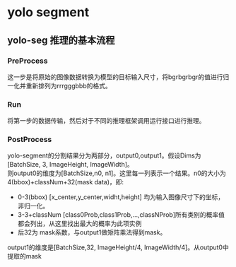 # yolo segment

## yolo-seg 推理的基本流程

### PreProcess
这一步是将原始的图像数据转换为模型的目标输入尺寸，将bgrbgrbgr的值进行归一化并重新排列为rrrgggbbb的格式。

### Run
将第一步的数据传输，然后对于不同的推理框架调用运行接口进行推理。

### PostProcess
yolo-segment的分割结果分为两部分，output0,output1。假设Dims为[BatchSize, 3, ImageHeight, ImageWidth]。  
则output0的维度为[BatchSize,n0, n1]。这里每一列表示一个结果。n0的大小为 4(bbox)+classNum+32(mask data)，即:  
- 0-3(bbox) [x_center,y_center,widht,height] 均为输入图像尺寸下的坐标，非归一化。
- 3-3+classNum  [class0Prob,class1Prob,...,classNProb]所有类别的概率值都会列出，从这里找出最大的概率为此项实例  
- 后32为 mask系数，与output1做矩阵乘法得到mask。  

output1的维度是[BatchSize,32, ImageHeight/4, ImageWidth/4]。从output0中提取的mask
